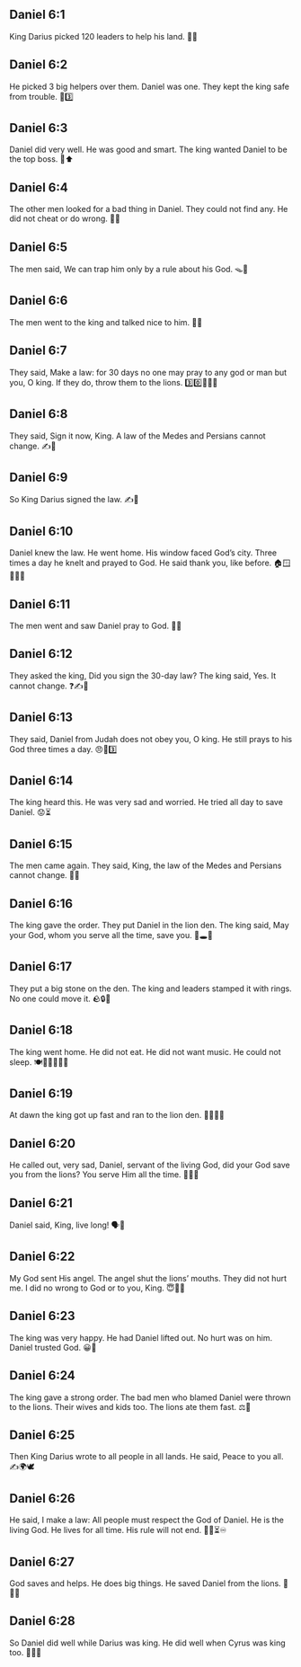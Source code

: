 ## Daniel 6:1
King Darius picked 120 leaders to help his land. 👑📜
## Daniel 6:2
He picked 3 big helpers over them. Daniel was one. They kept the king safe from trouble. 👑3️⃣
## Daniel 6:3
Daniel did very well. He was good and smart. The king wanted Daniel to be the top boss. 🌟⬆️
## Daniel 6:4
The other men looked for a bad thing in Daniel. They could not find any. He did not cheat or do wrong. 👀❌
## Daniel 6:5
The men said, We can trap him only by a rule about his God. 🪤🙏
## Daniel 6:6
The men went to the king and talked nice to him. 👑🙂
## Daniel 6:7
They said, Make a law: for 30 days no one may pray to any god or man but you, O king. If they do, throw them to the lions. 3️⃣0️⃣🙏🚫🦁
## Daniel 6:8
They said, Sign it now, King. A law of the Medes and Persians cannot change. ✍️📜
## Daniel 6:9
So King Darius signed the law. ✍️👑
## Daniel 6:10
Daniel knew the law. He went home. His window faced God’s city. Three times a day he knelt and prayed to God. He said thank you, like before. 🏠🪟🙏🙏🙏
## Daniel 6:11
The men went and saw Daniel pray to God. 👀🙏
## Daniel 6:12
They asked the king, Did you sign the 30-day law? The king said, Yes. It cannot change. ❓✍️📜
## Daniel 6:13
They said, Daniel from Judah does not obey you, O king. He still prays to his God three times a day. 😠🙏3️⃣
## Daniel 6:14
The king heard this. He was very sad and worried. He tried all day to save Daniel. 😟⏳
## Daniel 6:15
The men came again. They said, King, the law of the Medes and Persians cannot change. 👬📜
## Daniel 6:16
The king gave the order. They put Daniel in the lion den. The king said, May your God, whom you serve all the time, save you. 🦁🕳️👑
## Daniel 6:17
They put a big stone on the den. The king and leaders stamped it with rings. No one could move it. 🪨🔒💍
## Daniel 6:18
The king went home. He did not eat. He did not want music. He could not sleep. 🍽️🚫🎶🚫😴🚫
## Daniel 6:19
At dawn the king got up fast and ran to the lion den. 🌅🏃‍♂️🦁
## Daniel 6:20
He called out, very sad, Daniel, servant of the living God, did your God save you from the lions? You serve Him all the time. 📣😢🦁
## Daniel 6:21
Daniel said, King, live long! 🗣️👑
## Daniel 6:22
My God sent His angel. The angel shut the lions’ mouths. They did not hurt me. I did no wrong to God or to you, King. 😇🦁🤐
## Daniel 6:23
The king was very happy. He had Daniel lifted out. No hurt was on him. Daniel trusted God. 😀🙌
## Daniel 6:24
The king gave a strong order. The bad men who blamed Daniel were thrown to the lions. Their wives and kids too. The lions ate them fast. ⚖️🦁
## Daniel 6:25
Then King Darius wrote to all people in all lands. He said, Peace to you all. ✍️🌍🕊️
## Daniel 6:26
He said, I make a law: All people must respect the God of Daniel. He is the living God. He lives for all time. His rule will not end. 📜🙏⏳♾️
## Daniel 6:27
God saves and helps. He does big things. He saved Daniel from the lions. 💪✨🦁
## Daniel 6:28
So Daniel did well while Darius was king. He did well when Cyrus was king too. 🌟👑👑
